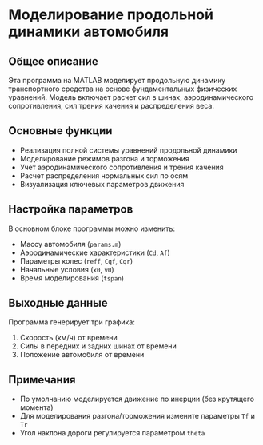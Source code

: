 # Моделирование продольной динамики автомобиля

## Общее описание
Эта программа на MATLAB моделирует продольную динамику транспортного средства на основе фундаментальных физических уравнений. Модель включает расчет сил в шинах, аэродинамического сопротивления, сил трения качения и распределения веса.

## Основные функции
- Реализация полной системы уравнений продольной динамики
- Моделирование режимов разгона и торможения
- Учет аэродинамического сопротивления и трения качения
- Расчет распределения нормальных сил по осям
- Визуализация ключевых параметров движения

## Настройка параметров
В основном блоке программы можно изменить:
- Массу автомобиля (`params.m`)
- Аэродинамические характеристики (`Cd`, `Af`)
- Параметры колес (`reff`, `Cqf`, `Cqr`)
- Начальные условия (`x0`, `v0`)
- Время моделирования (`tspan`)

## Выходные данные
Программа генерирует три графика:
1. Скорость (км/ч) от времени
2. Силы в передних и задних шинах от времени
3. Положение автомобиля от времени

## Примечания
- По умолчанию моделируется движение по инерции (без крутящего момента)
- Для моделирования разгона/торможения измените параметры `Tf` и `Tr`
- Угол наклона дороги регулируется параметром `theta`